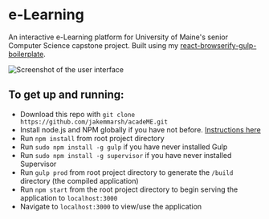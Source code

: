e-Learning
==========

An interactive e-Learning platform for University of Maine's senior Computer Science capstone project. Built using my [react-browserify-gulp-boilerplate](https://github.com/jakemmarsh/react-browserify-gulp-boilerplate).

![Screenshot of the user interface](https://raw.github.com/jakemmarsh/acadeME/blob/master/screenshot.png)

## To get up and running:

- Download this repo with `git clone https://github.com/jakemmarsh/acadeME.git`
- Install node.js and NPM globally if you have not before. [Instructions here](http://blog.nodeknockout.com/post/65463770933/how-to-install-node-js-and-npm)
- Run `npm install` from root project directory
- Run `sudo npm install -g gulp` if you have never installed Gulp
- Run `sudo npm install -g supervisor` if you have never installed Supervisor
- Run `gulp prod` from root project directory to generate the `/build` directory (the compiled application)
- Run `npm start` from the root project directory to begin serving the application to `localhost:3000`
- Navigate to `localhost:3000` to view/use the application